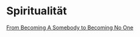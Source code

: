 # Spiritualität

[From Becoming A Somebody to Becoming No One](https://life-longlearner.com/from-becoming-a-somebody-to-becoming-a-nobody)